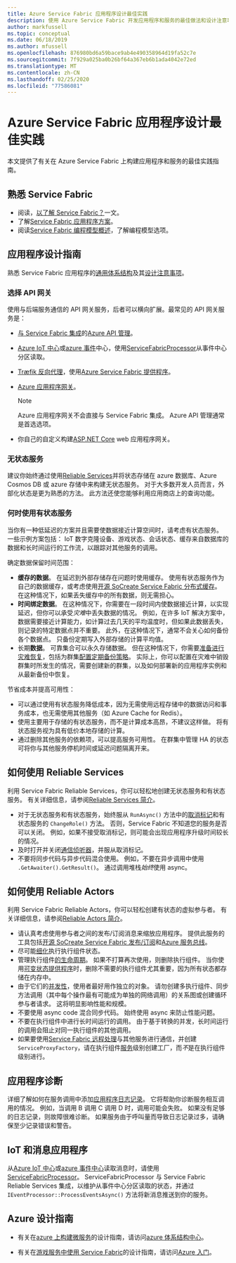 ```yaml
---
title: Azure Service Fabric 应用程序设计最佳实践
description: 使用 Azure Service Fabric 开发应用程序和服务的最佳做法和设计注意事项。
author: markfussell
ms.topic: conceptual
ms.date: 06/18/2019
ms.author: mfussell
ms.openlocfilehash: 876980bd6a59bace9ab4e490358964d19fa52c7e
ms.sourcegitcommit: 7f929a025ba0b26bf64a367eb6b1ada4042e72ed
ms.translationtype: MT
ms.contentlocale: zh-CN
ms.lasthandoff: 02/25/2020
ms.locfileid: "77586081"
---
```

# <a name="azure-service-fabric-application-design-best-practices"></a>Azure Service Fabric 应用程序设计最佳实践

本文提供了有关在 Azure Service Fabric 上构建应用程序和服务的最佳实践指南。
 
## <a name="get-familiar-with-service-fabric"></a>熟悉 Service Fabric
* 阅读，[以了解 Service Fabric？](service-fabric-content-roadmap.md)一文。
* 了解[Service Fabric 应用程序方案](service-fabric-application-scenarios.md)。
* 阅读[Service Fabric 编程模型概述](service-fabric-choose-framework.md)，了解编程模型选项。



## <a name="application-design-guidance"></a>应用程序设计指南
熟悉 Service Fabric 应用程序的[通用体系结构](https://docs.microsoft.com/azure/architecture/reference-architectures/microservices/service-fabric)及其[设计注意事项](https://docs.microsoft.com/azure/architecture/reference-architectures/microservices/service-fabric#design-considerations)。

### <a name="choose-an-api-gateway"></a>选择 API 网关
使用与后端服务通信的 API 网关服务，后者可以横向扩展。最常见的 API 网关服务是：

- [与 Service Fabric 集成](https://docs.microsoft.com/azure/service-fabric/service-fabric-tutorial-deploy-api-management)的[Azure API 管理](https://docs.microsoft.com/azure/service-fabric/service-fabric-api-management-overview)。
- [Azure IoT 中心](https://docs.microsoft.com/azure/iot-hub/)或[azure 事件](https://docs.microsoft.com/azure/event-hubs/)中心，使用[ServiceFabricProcessor](https://github.com/Azure/azure-sdk-for-net/tree/master/sdk/eventhub/Microsoft.Azure.EventHubs.ServiceFabricProcessor)从事件中心分区读取。
- [Træfik 反向代理](https://blogs.msdn.microsoft.com/azureservicefabric/2018/04/05/intelligent-routing-on-service-fabric-with-traefik/)，使用[Azure Service Fabric 提供程序](https://docs.traefik.io/v1.6/configuration/backends/servicefabric/)。
- [Azure 应用程序网关](https://docs.microsoft.com/azure/application-gateway/)。

   > [!NOTE] 
   > Azure 应用程序网关不会直接与 Service Fabric 集成。 Azure API 管理通常是首选选项。
- 你自己的自定义构建[ASP.NET Core](https://docs.microsoft.com/azure/service-fabric/service-fabric-reliable-services-communication-aspnetcore) web 应用程序网关。

### <a name="stateless-services"></a>无状态服务
建议你始终通过使用[Reliable Services](https://docs.microsoft.com/azure/service-fabric/service-fabric-reliable-services-introduction)并将状态存储在 azure 数据库、Azure Cosmos DB 或 azure 存储中来构建无状态服务。 对于大多数开发人员而言，外部化状态是更为熟悉的方法。 此方法还使您能够利用应用商店上的查询功能。  

### <a name="when-to-use-stateful-services"></a>何时使用有状态服务
当你有一种低延迟的方案并且需要使数据接近计算空间时，请考虑有状态服务。 一些示例方案包括： IoT 数字克隆设备、游戏状态、会话状态、缓存来自数据库的数据和长时间运行的工作流，以跟踪对其他服务的调用。

确定数据保留时间范围：

- **缓存的数据**。 在延迟到外部存储存在问题时使用缓存。 使用有状态服务作为自己的数据缓存，或考虑使用[开源 SoCreate Service Fabric 分布式缓存](https://github.com/SoCreate/service-fabric-distributed-cache)。 在这种情况下，如果丢失缓存中的所有数据，则无需担心。
- **时间绑定数据**。 在这种情况下，你需要在一段时间内使数据接近计算，以实现延迟，但你可以承受*灾难*中丢失数据的情况。 例如，在许多 IoT 解决方案中，数据需要接近计算能力，如计算过去几天的平均温度时，但如果此数据丢失，则记录的特定数据点并不重要。 此外，在这种情况下，通常不会关心如何备份各个数据点。 只备份定期写入外部存储的计算平均值。  
- 长期**数据**。 可靠集合可以永久存储数据。 但在这种情况下，你需要[准备进行灾难恢复](https://docs.microsoft.com/azure/service-fabric/service-fabric-disaster-recovery)，包括为群集[配置定期备份策略](https://docs.microsoft.com/azure/service-fabric/service-fabric-backuprestoreservice-configure-periodic-backup)。 实际上，你可以配置在灾难中销毁群集时所发生的情况，需要创建新的群集，以及如何部署新的应用程序实例和从最新备份中恢复。

节省成本并提高可用性：
- 可以通过使用有状态服务降低成本，因为无需使用远程存储中的数据访问和事务成本，也无需使用其他服务（如 Azure Cache for Redis）。
- 使用主要用于存储的有状态服务，而不是计算成本高昂，不建议这样做。 将有状态服务视为具有低价本地存储的计算。
- 通过删除其他服务的依赖项，可以提高服务可用性。 在群集中管理 HA 的状态可将你与其他服务停机时间或延迟问题隔离开来。

## <a name="how-to-work-with-reliable-services"></a>如何使用 Reliable Services
利用 Service Fabric Reliable Services，你可以轻松地创建无状态服务和有状态服务。 有关详细信息，请参阅[Reliable Services 简介](https://docs.microsoft.com/azure/service-fabric/service-fabric-reliable-services-introduction)。
- 对于无状态服务和有状态服务，始终服从 `RunAsync()` 方法中的[取消标记](https://docs.microsoft.com/azure/service-fabric/service-fabric-reliable-services-lifecycle#stateful-service-primary-swaps)和有状态服务的 `ChangeRole()` 方法。 否则，Service Fabric 不知道您的服务是否可以关闭。 例如，如果不接受取消标记，则可能会出现应用程序升级时间较长的情况。
-   及时打开并关闭[通信侦听器](https://docs.microsoft.com/azure/service-fabric/service-fabric-reliable-services-communication)，并服从取消标记。
-   不要将同步代码与异步代码混合使用。 例如，不要在异步调用中使用 `.GetAwaiter().GetResult()`。 通过调用堆栈*始终*使用 async。

## <a name="how-to-work-with-reliable-actors"></a>如何使用 Reliable Actors
利用 Service Fabric Reliable Actors，你可以轻松创建有状态的虚拟参与者。 有关详细信息，请参阅[Reliable Actors 简介](https://docs.microsoft.com/azure/service-fabric/service-fabric-reliable-actors-introduction)。

- 请认真考虑使用参与者之间的发布/订阅消息来缩放应用程序。 提供此服务的工具包括[开源 SoCreate Service Fabric 发布/订阅](https://service-fabric-pub-sub.socreate.it/)和[Azure 服务总线](https://docs.microsoft.com/azure/service-bus/)。
- 尽可能[细化](https://docs.microsoft.com/azure/service-fabric/service-fabric-reliable-actors-state-management#best-practices)执行执行组件状态。
- 管理执行组件[的生命周期](https://docs.microsoft.com/azure/service-fabric/service-fabric-reliable-actors-state-management#best-practices)。 如果不打算再次使用，则删除执行组件。 当你使用[可变状态提供程序](https://docs.microsoft.com/azure/service-fabric/service-fabric-reliable-actors-state-management#state-persistence-and-replication)时，删除不需要的执行组件尤其重要，因为所有状态都存储在内存中。
- 由于它们的[并发性](https://docs.microsoft.com/azure/service-fabric/service-fabric-reliable-actors-introduction#concurrency)，使用者最好用作独立的对象。 请勿创建多执行组件、同步方法调用（其中每个操作最有可能成为单独的网络调用）的关系图或创建循环参与者请求。 这将明显影响性能和规模。
- 不要使用 async code 混合同步代码。 始终使用 async 来防止性能问题。
- 不要在执行组件中进行长时间运行的调用。 由于基于转换的并发，长时间运行的调用会阻止对同一执行组件的其他调用。
- 如果要使用[Service Fabric 远程处理](https://docs.microsoft.com/azure/service-fabric/service-fabric-reliable-services-communication-remoting)与其他服务进行通信，并创建 `ServiceProxyFactory`，请在执行组件[服务](https://docs.microsoft.com/azure/service-fabric/service-fabric-reliable-actors-using)级别创建工厂，而*不*是在执行组件级别进行。


## <a name="application-diagnostics"></a>应用程序诊断
详细了解如何在服务调用中添加[应用程序日志记录](https://docs.microsoft.com/azure/service-fabric/service-fabric-diagnostics-event-generation-app)。 它将帮助你诊断服务相互调用的情况。 例如，当调用 B 调用 C 调用 D 时，调用可能会失败。 如果没有足够的日志记录，则故障很难诊断。 如果服务由于呼叫量而导致日志记录过多，请确保至少记录错误和警告。

## <a name="iot-and-messaging-applications"></a>IoT 和消息应用程序
从[Azure IoT 中心](https://docs.microsoft.com/azure/iot-hub/)或[azure 事件中心](https://docs.microsoft.com/azure/event-hubs/)读取消息时，请使用[ServiceFabricProcessor](https://github.com/Azure/azure-event-hubs/tree/master/samples/DotNet/ServiceFabricProcessor)。 ServiceFabricProcessor 与 Service Fabric Reliable Services 集成，以维护从事件中心分区读取的状态，并通过 `IEventProcessor::ProcessEventsAsync()` 方法将新消息推送到你的服务。


## <a name="design-guidance-on-azure"></a>Azure 设计指南
* 有关在[azure 上构建微服务](https://docs.microsoft.com/azure/architecture/microservices/)的设计指南，请访问[azure 体系结构中心](https://docs.microsoft.com/azure/architecture/microservices/)。

* 有关在[游戏服务中使用 Service Fabric](https://docs.microsoft.com/gaming/azure/reference-architectures/multiplayer-synchronous-sf)的设计指南，请访问[Azure 入门](https://docs.microsoft.com/gaming/azure/)。
